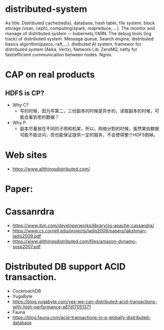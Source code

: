 # distributed-system
As title. Distributed cache(redis), database, hash table, file system. block storage (vsan, ceph), computing(spark, mapreduce,....). The monitor and manage of distributed system -- kubernets,YARN. The debug tools (log track) of distributed system.  Message queue, Search engine, distributed basics algorithm(paxos, raft,...). distbuted AI system, framewor for distributed system (Akka, Vertx), Network Lib: ZeroMQ, netty for fast/efficient communication between nodes. Ngnix.

# CAP on real products
## HDFS is CP?
* Why C?
  * 写的时候，因为写第二，三份副本的时候是异步的，读取副本的时候，可能会看到老的数据？
* Why P
  * 副本尽量放在不同的子网和机架，所以，网络分割的时候，虽然某些数据可能不能访问，但也能保证提供一定的服务，不会使得整个HDFS倒掉。
# Web sites
* https://www.allthingsdistributed.com/

# Paper:

# Cassanrdra
* https://www.ibm.com/developerworks/library/os-apache-cassandra/
* https://www.cs.cornell.edu/projects/ladis2009/papers/lakshman-ladis2009.pdf
* https://www.allthingsdistributed.com/files/amazon-dynamo-sosp2007.pdf

# Distributed DB support ACID transaction.
* CockroachDB
* YugaByte
 * https://blog.yugabyte.com/yes-we-can-distributed-acid-transactions-with-high-performance-a87d17051371
* Fauna 
 * https://blog.fauna.com/acid-transactions-in-a-globally-distributed-database
